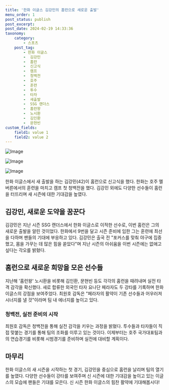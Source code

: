 ```yaml
---
title: '한화 이글스 김강민의 홈런으로 새로운 출발'
menu_order: 1
post_status: publish
post_excerpt: 
post_date: 2024-02-19 14:33:36
taxonomy:
    category:
        - 스포츠
    post_tag:
        - 한화 이글스
        -  김강민
        -  홈런
        -  신고식
        -  캠프
        -  청백전
        -  호주
        -  훈련
        -  투수
        -  타자
        -  새출발
        -  SSG 랜더스
        -  홈런왕
        -  노시환
        -  김인환
        -  문현빈
custom_fields:
    field1: value 1
    field2: value 2
---
```


![Image](https://imgnews.pstatic.net/image/076/2024/02/13/2024021301000840800112111_20240213145004101.jpg?type=w647)

![Image](https://imgnews.pstatic.net/image/076/2024/02/13/2024021301000840800112112_20240213145004108.jpg?type=w647)

![Image](https://imgnews.pstatic.net/image/076/2024/02/13/2024021301000840800112113_20240213145004114.jpg?type=w647)

한화 이글스에서 새 출발을 하는 김강민(42)이 홈런으로 신고식을 했다. 한화는 호주 멜버른에서의 훈련을 마치고 캠프 첫 청백전을 했다. 김강민 외에도 다양한 선수들이 홈런을 터뜨리며 새 시즌에 대한 기대감을 높였다.
## 김강민, 새로운 도약을 꿈꾼다
김강민은 지난 시즌 SSG 랜더스에서 한화 이글스로 이적한 선수로, 이번 홈런은 그의 새로운 출발을 알린 것이었다. 한화에서 9번을 달고 시즌 준비에 임한 그는 훈련에 최선을 다하며 팬들의 기대에 부응하고 있다. 김강민은 출국 전 "포커스를 맞춰 야구에 집중했고, 몸을 가꾸는 데 많은 힘을 쏟았다"며 지난 시즌의 아쉬움을 이번 시즌에는 없애고 싶다는 각오를 밝혔다.
## 홈런으로 새로운 희망을 모은 선수들
지난해 '홈런왕' 노시환을 비롯해 김인환, 문현빈 등도 각각의 홈런을 때려내며 실전 타격 감각을 확신했다. 새로 합류한 외국인 타자 요나단 페라자도 두 강타를 기록하며 한화 이글스의 강점을 보여주었다. 최원호 감독은 "페라자의 활약이 기존 선수들과 어우러져 시너지를 낼 것"이라며 팀 내 에너지를 높이고 있다.
### 청백전, 실전 준비의 시작
최원호 감독은 청백전을 통해 실전 감각을 키우는 과정을 밝혔다. 투수들과 타자들이 직접 맞붙는 경기를 통해 팀의 조화를 이루고 있는 것이다. 이제부터는 호주 국가대표팀과의 연습경기를 비롯해 시범경기를 준비하며 실전에 대비할 계획이다.
## 마무리
한화 이글스의 새 시즌을 시작하는 첫 경기, 김강민을 중심으로 홈런을 날리며 팀의 열기를 높였다. 다양한 선수들이 강타를 보여주며 신 시즌에 대한 기대감을 높이고 있는 이글스의 모습에 팬들은 기대를 모은다. 신 시즌 한화 이글스의 힘찬 활약에 기대해봅시다!
